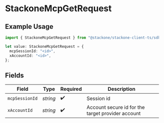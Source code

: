 # StackoneMcpGetRequest

## Example Usage

```typescript
import { StackoneMcpGetRequest } from "@stackone/stackone-client-ts/sdk/models/operations";

let value: StackoneMcpGetRequest = {
  mcpSessionId: "<id>",
  xAccountId: "<id>",
};
```

## Fields

| Field                                             | Type                                              | Required                                          | Description                                       |
| ------------------------------------------------- | ------------------------------------------------- | ------------------------------------------------- | ------------------------------------------------- |
| `mcpSessionId`                                    | *string*                                          | :heavy_check_mark:                                | Session id                                        |
| `xAccountId`                                      | *string*                                          | :heavy_check_mark:                                | Account secure id for the target provider account |
